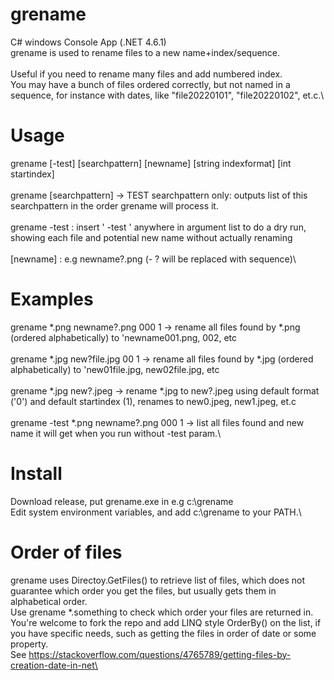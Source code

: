 # grename
C# windows Console App (.NET 4.6.1)\
grename is used to rename files to a new name+index/sequence.\
\
Useful if you need to rename many files and add numbered index.\
You may have a bunch of files ordered correctly, but not named in a sequence, for instance with dates, like "file20220101", "file20220102", et.c.\

# Usage
grename [-test] [searchpattern] [newname] [string indexformat] [int startindex]\
\
grename [searchpattern] -> TEST searchpattern only: outputs list of this searchpattern in the order grename will process it.\
\
grename -test : insert ' -test ' anywhere in argument list to do a dry run, showing each file and potential new name without actually renaming\
\
[newname] : e.g newname?.png (- ? will be replaced with sequence)\

# Examples
grename *.png newname?.png 000 1 -> rename all files found by *.png (ordered alphabetically) to 'newname001.png, 002, etc\
\
grename *.jpg new?file.jpg 00 1 -> rename all files found by *.jpg (ordered alphabetically) to 'new01file.jpg, new02file.jpg, etc\
\
grename *.jpg new?.jpeg -> rename *.jpg to new?.jpeg using default format ('0') and default startindex (1), renames to new0.jpeg, new1.jpeg, et.c   \
\
grename -test *.png newname?.png 000 1 -> list all files found and new name it will get when you run without -test param.\

# Install
Download release, put grename.exe in e.g c:\grename\
Edit system environment variables, and add c:\grename to your PATH.\

# Order of files
grename uses Directoy.GetFiles() to retrieve list of files, which does not guarantee which order you get the files, but usually gets them in alphabetical order.\
Use grename *.something to check which order your files are returned in.\
You're welcome to fork the repo and add LINQ style OrderBy() on the list, if you have specific needs, such as getting the files in order of date or some property.\
See https://stackoverflow.com/questions/4765789/getting-files-by-creation-date-in-net\

